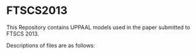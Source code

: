 FTSCS2013
=======
This Repository contains UPPAAL models used in the paper submitted to FTSCS 2013.

Descriptions of files are as follows:
